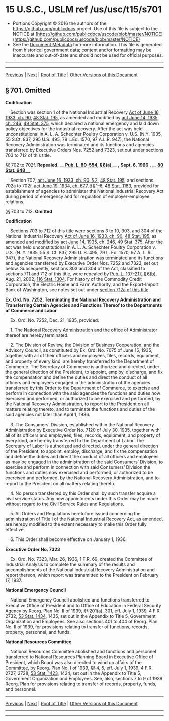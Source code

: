 ---
---

# 15 U.S.C., USLM ref /us/usc/t15/s701

* Portions Copyright © 2016 the authors of the https://github.com/publicdocs project.
  Use of this file is subject to the NOTICE at [https://github.com/publicdocs/uscode/blob/master/NOTICE](https://github.com/publicdocs/uscode/blob/master/NOTICE)
* See the [Document Metadata](././../../../../..//README.md) for more information.
  This file is generated from historical government data; content and/or formatting may be inaccurate and out-of-date and should not be used for official purposes.

----------
----------

[Previous](./../../../../..//us/usc/t15/ch15/schI/m__us_usc_t15_ch15_schI.md) | [Next](./../../../../..//us/usc/t15/ch15/schI/m__us_usc_t15_s712a.md) | [Root of Title](./../../../../../) | [Other Versions of this Document](https://publicdocs.github.io/go/links?ns=uslm&ref=%2Fus%2Fusc%2Ft15%2Fs701)

## § 701. Omitted

 __Codification__ 

    Section was section 1 of the National Industrial Recovery [Act of June 16, 1933, ch. 90][/us/act/1933-06-16/ch90], [48 Stat. 195][/us/stat/48/195], as amended and modified by [act June 14, 1935, ch. 246][/us/act/1935-06-14/ch246], [49 Stat. 375][/us/stat/49/375], which declared a national emergency and laid down policy objectives for the industrial recovery. After the act was held unconstitutional in A. L. A. Schechter Poultry Corporation v. U.S. (N.Y. 1935, 55 S.Ct. 837, 295 U.S. 495, 79 L.Ed. 1570, 97 A.L.R. 947), the National Recovery Administration was terminated and its functions and agencies transferred by Executive Orders Nos. 7252 and 7323, set out under sections 703 to 712 of this title.

§§ 702 to 702f. __Repealed.__  __[__  __Pub. L. 89–554, § 8(a)__  __][/us/pl/89/554/s8/a]__  __,__  __Sept. 6, 1966__  __,__  __[__  __80 Stat. 648__  __][/us/stat/80/648]__ 

    Section 702, [act June 16, 1933, ch. 90, § 2][/us/act/1933-06-16/ch90/s2], [48 Stat. 195][/us/stat/48/195], and sections 702a to 702f, [act June 19, 1934, ch. 677][/us/act/1934-06-19/ch677], §§ 1–6, [48 Stat. 1183][/us/stat/48/1183], provided for establishment of agencies to administer the National Industrial Recovery Act during period of emergency and for regulation of employer-employee relations.

§§ 703 to 712. __Omitted__ 

 __Codification__ 

    Sections 703 to 712 of this title were sections 3 to 10, 303, and 304 of the National Industrial Recovery [Act of June 16, 1933, ch. 90][/us/act/1933-06-16/ch90], [48 Stat. 195][/us/stat/48/195], as amended and modified by [act June 14, 1935, ch. 246][/us/act/1935-06-14/ch246], [49 Stat. 375][/us/stat/49/375]. After the act was held unconstitutional in A. L. A. Schechter Poultry Corporation v. U.S. (N. Y. 1935, 55 S. Ct. 837, 295 U. S. 495, 79 L. Ed. 1570, 97 A. L. R. 947), the National Recovery Administration was terminated and its functions and agencies transferred by Executive Order Nos. 7252 and 7323, set out below. Subsequently, sections 303 and 304 of the Act, classified to sections 711 and 712 of this title, were repealed by [Pub. L. 107–217, § 6(b)][/us/pl/107/217/s6/b], Aug. 21, 2002, [116 Stat. 1304][/us/stat/116/1304]. For history of the Commodity Credit Corporation, the Electric Home and Farm Authority, and the Export-Import Bank of Washington, see notes set out under [section 712a of this title][/us/usc/t15/s712a].

 __Ex. Ord. No. 7252. Terminating the National Recovery Administration and Transferring Certain Agencies and Functions Thereof to the Departments of Commerce and Labor__ 

    Ex. Ord. No. 7252, Dec. 21, 1935, provided:

    1. The National Recovery Administration and the office of Administrator thereof are hereby terminated.

    2. The Division of Review, the Division of Business Cooperation, and the Advisory Council, as constituted by Ex. Ord. No. 7075 of June 15, 1935, together with all of their officers and employees, files, records, equipment, and property of every kind, are hereby transferred to the Department of Commerce. The Secretary of Commerce is authorized and directed, under the general direction of the President, to appoint, employ, discharge, and fix the compensation and define the duties and direct the conduct of all officers and employees engaged in the administration of the agencies transferred by this Order to the Department of Commerce, to exercise and perform in connection with the said agencies the functions and duties now exercised and performed, or authorized to be exercised and performed, by the National Recovery Administration, to report to the President on all matters relating thereto, and to terminate the functions and duties of the said agencies not later than April 1, 1936.

    3. The Consumers’ Division, established within the National Recovery Administration by Executive Order No. 7120 of July 30, 1935, together with all of its officers and employees, files, records, equipment, and property of every kind, are hereby transferred to the Department of Labor. The Secretary of Labor is authorized and directed, under the general direction of the President, to appoint, employ, discharge, and fix the compensation and define the duties and direct the conduct of all officers and employees as may be engaged in the administration of the said Consumers’ Division, to exercise and perform in connection with said Consumers’ Division the functions and duties now exercised and performed, or authorized to be exercised and performed, by the National Recovery Administration, and to report to the President on all matters relating thereto.

    4. No person transferred by this Order shall by such transfer acquire a civil service status. Any new appointments under this Order may be made without regard to the Civil Service Rules and Regulations.

    5. All Orders and Regulations heretofore issued concerning the administration of Title I of the National Industrial Recovery Act, as amended, are hereby modified to the extent necessary to make this Order fully effective.

    6. This Order shall become effective on January 1, 1936.

 __Executive Order No. 7323__ 

    Ex. Ord. No. 7323, Mar. 26, 1936, 1 F.R. 69, created the Committee of Industrial Analysis to complete the summary of the results and accomplishments of the National Industrial Recovery Administration and report thereon, which report was transmitted to the President on February 17, 1937.

 __National Emergency Council__ 

    National Emergency Council abolished and functions transferred to Executive Office of President and to Office of Education in Federal Security Agency by Reorg. Plan No. II of 1939, §§ 201(a), 301, eff. July 1, 1939, 4 F.R. 2732, [53 Stat. 1434][/us/stat/53/1434], 1435, set out in the Appendix to Title 5, Government Organization and Employees. See also sections 401 to 404 of Reorg. Plan No. II of 1939, for provisions relating to transfer of functions, records, property, personnel, and funds.

 __National Resources Committee__ 

    National Resources Committee abolished and functions and personnel transferred to National Resources Planning Board in Executive Office of President, which Board was also directed to wind up affairs of the Committee, by Reorg. Plan No. I of 1939, §§ 4, 5, eff. July 1, 1939, 4 F.R. 2727, 2728, [53 Stat. 1423][/us/stat/53/1423], 1424, set out in the Appendix to Title 5, Government Organization and Employees. See, also, sections 7 to 9 of 1939 Reorg. Plan for provisions relating to transfer of records, property, funds, and personnel.

----------

[Previous](./../../../../..//us/usc/t15/ch15/schI/m__us_usc_t15_ch15_schI.md) | [Next](./../../../../..//us/usc/t15/ch15/schI/m__us_usc_t15_s712a.md) | [Root of Title](./../../../../../) | [Other Versions of this Document](https://publicdocs.github.io/go/links?ns=uslm&ref=%2Fus%2Fusc%2Ft15%2Fs701)

----------
----------

[/us/act/1933-06-16/ch90]: https://publicdocs.github.io/go/links?ns=uslm&ref=%2Fus%2Fact%2F1933-06-16%2Fch90
[/us/stat/48/195]: https://publicdocs.github.io/go/links?ns=uslm&ref=%2Fus%2Fstat%2F48%2F195
[/us/act/1935-06-14/ch246]: https://publicdocs.github.io/go/links?ns=uslm&ref=%2Fus%2Fact%2F1935-06-14%2Fch246
[/us/stat/49/375]: https://publicdocs.github.io/go/links?ns=uslm&ref=%2Fus%2Fstat%2F49%2F375
[/us/pl/89/554/s8/a]: https://publicdocs.github.io/go/links?ns=uslm&ref=%2Fus%2Fpl%2F89%2F554%2Fs8%2Fa
[/us/stat/80/648]: https://publicdocs.github.io/go/links?ns=uslm&ref=%2Fus%2Fstat%2F80%2F648
[/us/act/1933-06-16/ch90/s2]: https://publicdocs.github.io/go/links?ns=uslm&ref=%2Fus%2Fact%2F1933-06-16%2Fch90%2Fs2
[/us/stat/48/195]: https://publicdocs.github.io/go/links?ns=uslm&ref=%2Fus%2Fstat%2F48%2F195
[/us/act/1934-06-19/ch677]: https://publicdocs.github.io/go/links?ns=uslm&ref=%2Fus%2Fact%2F1934-06-19%2Fch677
[/us/stat/48/1183]: https://publicdocs.github.io/go/links?ns=uslm&ref=%2Fus%2Fstat%2F48%2F1183
[/us/act/1933-06-16/ch90]: https://publicdocs.github.io/go/links?ns=uslm&ref=%2Fus%2Fact%2F1933-06-16%2Fch90
[/us/stat/48/195]: https://publicdocs.github.io/go/links?ns=uslm&ref=%2Fus%2Fstat%2F48%2F195
[/us/act/1935-06-14/ch246]: https://publicdocs.github.io/go/links?ns=uslm&ref=%2Fus%2Fact%2F1935-06-14%2Fch246
[/us/stat/49/375]: https://publicdocs.github.io/go/links?ns=uslm&ref=%2Fus%2Fstat%2F49%2F375
[/us/pl/107/217/s6/b]: https://publicdocs.github.io/go/links?ns=uslm&ref=%2Fus%2Fpl%2F107%2F217%2Fs6%2Fb
[/us/stat/116/1304]: https://publicdocs.github.io/go/links?ns=uslm&ref=%2Fus%2Fstat%2F116%2F1304
[/us/usc/t15/s712a]: https://publicdocs.github.io/go/links?ns=uslm&ref=%2Fus%2Fusc%2Ft15%2Fs712a
[/us/stat/53/1434]: https://publicdocs.github.io/go/links?ns=uslm&ref=%2Fus%2Fstat%2F53%2F1434
[/us/stat/53/1423]: https://publicdocs.github.io/go/links?ns=uslm&ref=%2Fus%2Fstat%2F53%2F1423


